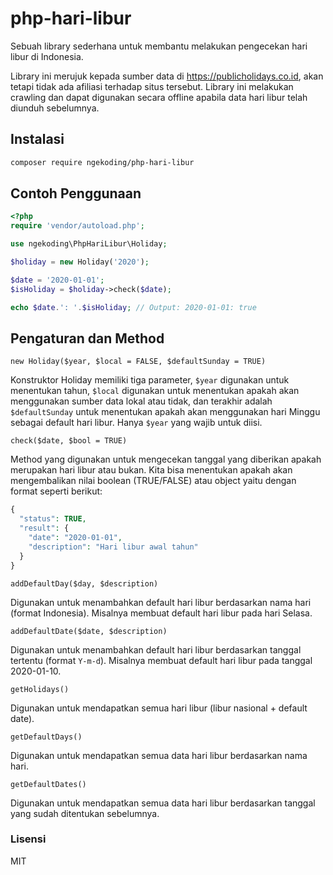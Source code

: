 # php-hari-libur

Sebuah library sederhana untuk membantu melakukan pengecekan hari libur di Indonesia.

Library ini merujuk kepada sumber data di https://publicholidays.co.id, akan tetapi tidak ada afiliasi terhadap situs tersebut. Library ini melakukan crawling dan dapat digunakan secara offline apabila data hari libur telah diunduh sebelumnya.

## Instalasi

```bash
composer require ngekoding/php-hari-libur
```

## Contoh Penggunaan

```php
<?php
require 'vendor/autoload.php';

use ngekoding\PhpHariLibur\Holiday;

$holiday = new Holiday('2020');

$date = '2020-01-01';
$isHoliday = $holiday->check($date);

echo $date.': '.$isHoliday; // Output: 2020-01-01: true
```

## Pengaturan dan Method

`new Holiday($year, $local = FALSE, $defaultSunday = TRUE)`

Konstruktor Holiday memiliki tiga parameter, `$year` digunakan untuk menentukan tahun, `$local` digunakan untuk menentukan apakah akan menggunakan sumber data lokal atau tidak, dan terakhir adalah `$defaultSunday` untuk menentukan apakah akan menggunakan hari Minggu sebagai default hari libur. Hanya `$year` yang wajib untuk diisi.

`check($date, $bool = TRUE)`

Method yang digunakan untuk mengecekan tanggal yang diberikan apakah merupakan hari libur atau bukan. Kita bisa menentukan apakah akan mengembalikan nilai boolean (TRUE/FALSE) atau object yaitu dengan format seperti berikut:

```php
{
  "status": TRUE,
  "result": {
    "date": "2020-01-01",
    "description": "Hari libur awal tahun"
  }
}
```

`addDefaultDay($day, $description)`

Digunakan untuk menambahkan default hari libur berdasarkan nama hari (format Indonesia). Misalnya membuat default hari libur pada hari Selasa.

`addDefaultDate($date, $description)`

Digunakan untuk menambahkan default hari libur berdasarkan tanggal tertentu (format `Y-m-d`). Misalnya membuat default hari libur pada tanggal 2020-01-10.

`getHolidays()`

Digunakan untuk mendapatkan semua hari libur (libur nasional + default date).

`getDefaultDays()`

Digunakan untuk mendapatkan semua data hari libur berdasarkan nama hari.

`getDefaultDates()`

Digunakan untuk mendapatkan semua data hari libur berdasarkan tanggal yang sudah ditentukan sebelumnya.

### Lisensi

MIT
